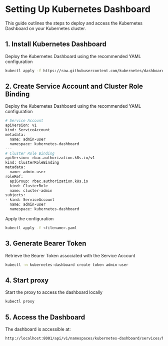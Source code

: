 # Setting Up Kubernetes Dashboard

This guide outlines the steps to deploy and access the Kubernetes Dashboard on your Kubernetes cluster.

## 1. Install Kubernetes Dashboard

Deploy the Kubernetes Dashboard using the recommended YAML configuration

```bash
kubectl apply -f https://raw.githubusercontent.com/kubernetes/dashboard/v2.5.0/aio/deploy/recommended.yaml
```

## 2. Create Service Account and Cluster Role Binding

Deploy the Kubernetes Dashboard using the recommended YAML configuration

```bash
# Service Account
apiVersion: v1
kind: ServiceAccount
metadata:
  name: admin-user
  namespace: kubernetes-dashboard
---
# Cluster Role Binding
apiVersion: rbac.authorization.k8s.io/v1
kind: ClusterRoleBinding
metadata:
  name: admin-user
roleRef:
  apiGroup: rbac.authorization.k8s.io
  kind: ClusterRole
  name: cluster-admin
subjects:
- kind: ServiceAccount
  name: admin-user
  namespace: kubernetes-dashboard
```

Apply the configuration

```bash
kubectl apply -f <filename>.yaml
```

## 3. Generate Bearer Token

Retrieve the Bearer Token associated with the Service Account

```bash
kubectl -n kubernetes-dashboard create token admin-user
```

## 4. Start proxy

Start the proxy to access the dashboard locally

```bash
kubectl proxy
```

## 5.  Access the Dashboard

The dashboard is accessible at:

```bash
http://localhost:8001/api/v1/namespaces/kubernetes-dashboard/services/https:kubernetes-dashboard:/proxy/
```